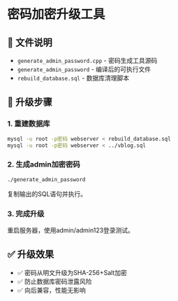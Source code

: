 # 密码加密升级工具

## 📁 文件说明

- `generate_admin_password.cpp` - 密码生成工具源码
- `generate_admin_password` - 编译后的可执行文件
- `rebuild_database.sql` - 数据库清理脚本

## 🚀 升级步骤

### 1. 重建数据库
```bash
mysql -u root -p密码 webserver < rebuild_database.sql
mysql -u root -p密码 webserver < ../vblog.sql
```

### 2. 生成admin加密密码
```bash
./generate_admin_password
```
复制输出的SQL语句并执行。

### 3. 完成升级
重启服务器，使用admin/admin123登录测试。

## ✅ 升级效果

- ✅ 密码从明文升级为SHA-256+Salt加密
- ✅ 防止数据库密码泄露风险  
- ✅ 向后兼容，性能无影响
